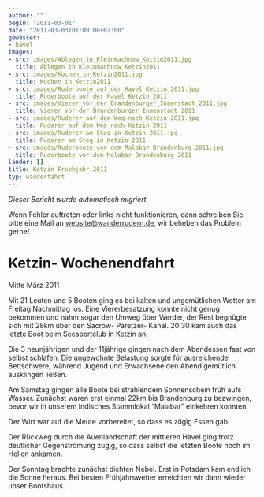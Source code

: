 ```yaml
---
author: ""
begin: "2011-03-01"
date: "2011-03-03T01:00:00+02:00"
gewässer:
- havel
images:
- src: images/Ablegen_in_Kleinmachnow_Ketzin2011.jpg
  title: Ablegen in Kleinmachnow Ketzin2011
- src: images/Kochen_in_Ketzin2011.jpg
  title: Kochen in Ketzin2011
- src: images/Ruderboote_auf_der_Havel_Ketzin_2011.jpg
  title: Ruderboote auf der Havel Ketzin 2011
- src: images/Vierer_vor_der_Brandenburger_Innenstadt_2011.jpg
  title: Vierer vor der Brandenburger Innenstadt 2011
- src: images/Ruderer_auf_dem_Weg_nach_Ketzin_2011.jpg
  title: Ruderer auf dem Weg nach Ketzin 2011
- src: images/Ruderer_am_Steg_in_Ketzin_2011.jpg
  title: Ruderer am Steg in Ketzin 2011
- src: images/Ruderboote_vor_dem_Malabar_Brandenburg_2011.jpg
  title: Ruderboote vor dem Malabar Brandenburg 2011
länder: []
title: Ketzin Fruehjahr 2011
typ: wanderfahrt
---
```



*Dieser Bericht wurde automatisch migriert*

Wenn Fehler auftreten oder links nicht funktionieren, dann schreiben Sie bitte eine Mail an website@wanderrudern.de, wir beheben das Problem gerne!



# Ketzin- Wochenendfahrt


Mitte März 2011

Mit 21 Leuten und 5 Booten ging es bei kalten und ungemütlichen Wetter am Freitag Nachmittag los. Eine Viererbesatzung konnte nicht genug bekommen und nahm sogar den Umweg über Werder, der Rest begnügte sich mit 28km über den Sacrow- Paretzer- Kanal. 20:30 kam auch das letzte Boot beim Seesportclub in Ketzin an.

Die 3 neunjährigen und der 11jährige gingen nach dem Abendessen fast von selbst schlafen. Die ungewohnte Belastung sorgte für ausreichende Bettschwere, während Jugend und Erwachsene den Abend gemütlich ausklingen ließen.

Am Samstag gingen alle Boote bei strahlendem Sonnenschein früh aufs Wasser. Zunächst waren erst einmal 22km bis Brandenburg zu bezwingen, bevor wir in unserem Indisches Stammlokal “Malabar” einkehren konnten.

Der Wirt war auf die Meute vorbereitet, so dass es zügig Essen gab.

Der Rückweg durch die Auenlandschaft der mittleren Havel ging trotz deutlicher Gegenströmung zügig, so dass selbst die letzten Boote noch im Hellen ankamen.

Der Sonntag brachte zunächst dichten Nebel. Erst in Potsdam kam endlich die Sonne heraus. Bei besten Frühjahrswetter erreichten wir dann wieder unser Bootshaus.